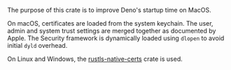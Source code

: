 The purpose of this crate is to improve Deno's startup time on MacOS.

On macOS, certificates are loaded from the system keychain. The user, admin and
system trust settings are merged together as documented by Apple. The Security
framework is dynamically loaded using `dlopen` to avoid initial `dyld` overhead.

On Linux and Windows, the
[rustls-native-certs](https://github.com/rustls/rustls-native-certs) crate is
used.
